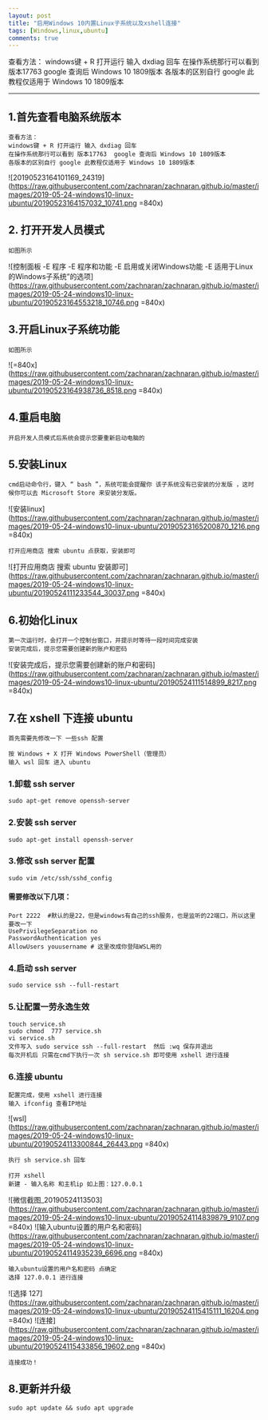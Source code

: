 ```yaml
---
layout: post
title: "启用Windows 10内置Linux子系统以及xshell连接"
tags: [Windows,linux,ubuntu]
comments: true
---
```


查看方法：
windows键 + R 打开运行 输入 dxdiag 回车
在操作系统那行可以看到 版本17763  google 查询后 Windows 10 1809版本
各版本的区别自行 google 此教程仅适用于 Windows 10 1809版本

---

## 1.首先查看电脑系统版本
```
查看方法：
windows键 + R 打开运行 输入 dxdiag 回车
在操作系统那行可以看到 版本17763  google 查询后 Windows 10 1809版本
各版本的区别自行 google 此教程仅适用于 Windows 10 1809版本
```
![20190523164101169_24319](https://raw.githubusercontent.com/zachnaran/zachnaran.github.io/master/images/2019-05-24-windows10-linux-ubuntu/20190523164157032_10741.png =840x)

## 2. 打开开发人员模式
```
如图所示
```
![控制面板 -E 程序 -E 程序和功能 -E 启用或关闭Windows功能 -E 适用于Linux的Windows子系统”的选项](https://raw.githubusercontent.com/zachnaran/zachnaran.github.io/master/images/2019-05-24-windows10-linux-ubuntu/20190523164553218_10746.png =840x)

## 3.开启Linux子系统功能
```
如图所示
```
![=840x](https://raw.githubusercontent.com/zachnaran/zachnaran.github.io/master/images/2019-05-24-windows10-linux-ubuntu/20190523164938736_8518.png =840x) 

## 4.重启电脑
```
开启开发人员模式后系统会提示您要重新启动电脑的
```
## 5.安装Linux
```
cmd启动命令行，键入 “ bash ”，系统可能会提醒你 该子系统没有已安装的分发版 ，这时候你可以去 Microsoft Store 来安装分发版。

```
![安装linux](https://raw.githubusercontent.com/zachnaran/zachnaran.github.io/master/images/2019-05-24-windows10-linux-ubuntu/20190523165200870_1216.png =840x)

```
打开应用商店 搜索 ubuntu 点获取，安装即可
```
![打开应用商店 搜索 ubuntu 安装即可](https://raw.githubusercontent.com/zachnaran/zachnaran.github.io/master/images/2019-05-24-windows10-linux-ubuntu/20190524111233544_30037.png =840x)

## 6.初始化Linux
```
第一次运行时，会打开一个控制台窗口，并提示时等待一段时间完成安装
安装完成后，提示您需要创建新的账户和密码
```
![安装完成后，提示您需要创建新的账户和密码](https://raw.githubusercontent.com/zachnaran/zachnaran.github.io/master/images/2019-05-24-windows10-linux-ubuntu/20190524111514899_8217.png =840x)

## 7.在 xshell 下连接 ubuntu
```
首先需要先修改一下 一些ssh 配置

按 Windows + X 打开 Windows PowerShell（管理员）
输入 wsl 回车 进入 ubuntu

```
### 1.卸载 ssh server
```
sudo apt-get remove openssh-server
```
### 2.安装 ssh server
```
sudo apt-get install openssh-server
```
### 3.修改 ssh server 配置
```
sudo vim /etc/ssh/sshd_config

```
#### 需要修改以下几项：
```
Port 2222  #默认的是22，但是windows有自己的ssh服务，也是监听的22端口，所以这里要改一下
UsePrivilegeSeparation no
PasswordAuthentication yes
AllowUsers youusername # 这里改成你登陆WSL用的

```
### 4.启动 ssh server
```
sudo service ssh --full-restart

```
### 5.让配置一劳永逸生效
```
touch service.sh
sudo chmod  777 service.sh
vi service.sh
文件写入 sudo service ssh --full-restart  然后 :wq 保存并退出
每次开机后 只需在cmd下执行一次 sh service.sh 即可使用 xshell 进行连接
```
### 6.连接 ubuntu
```
配置完成，使用 xshell 进行连接
输入 ifconfig 查看IP地址
```
![wsl](https://raw.githubusercontent.com/zachnaran/zachnaran.github.io/master/images/2019-05-24-windows10-linux-ubuntu/20190524113300844_26443.png =840x)

```
执行 sh service.sh 回车
```
```
打开 xshell 
新建 - 输入名称 和主机ip 如上图：127.0.0.1

```
![微信截图_20190524113503](https://raw.githubusercontent.com/zachnaran/zachnaran.github.io/master/images/2019-05-24-windows10-linux-ubuntu/20190524114839879_9107.png =840x)
![输入ubuntu设置的用户名和密码](https://raw.githubusercontent.com/zachnaran/zachnaran.github.io/master/images/2019-05-24-windows10-linux-ubuntu/20190524114935239_6696.png =840x)

```
输入ubuntu设置的用户名和密码 点确定
选择 127.0.0.1 进行连接
```
![选择 127](https://raw.githubusercontent.com/zachnaran/zachnaran.github.io/master/images/2019-05-24-windows10-linux-ubuntu/20190524115415111_16204.png =840x)
![连接](https://raw.githubusercontent.com/zachnaran/zachnaran.github.io/master/images/2019-05-24-windows10-linux-ubuntu/20190524115433856_19602.png =840x)
```
连接成功！
```
## 8.更新并升级
```
sudo apt update && sudo apt upgrade
```